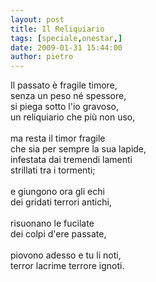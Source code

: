 ```yaml
---
layout: post
title: Il Reliquiario
tags: [speciale,onestar,]
date: 2009-01-31 15:44:00
author: pietro
---
```

Il passato è fragile timore,<br/>senza un peso né spessore,<br/>si piega sotto l'io gravoso,<br/>un reliquiario che più non uso,<br/><br/>ma resta il timor fragile<br/>che sia per sempre la sua lapide,<br/>infestata dai tremendi lamenti<br/>strillati tra i tormenti;<br/><br/>e giungono ora gli echi<br/>dei gridati terrori antichi,<br/><br/>risuonano le fucilate<br/>dei colpi d'ere passate,<br/><br/>piovono adesso e tu li noti,<br/>terror lacrime terrore ignoti.
